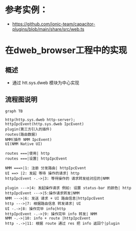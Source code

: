 
# 参考实例：
- https://github.com/ionic-team/capacitor-plugins/blob/main/share/src/web.ts


# 在dweb_browser工程中的实现
## 概述
- 通过 htt.sys.dweb 模块为中心实现


## 流程图说明

```mermaid
graph TB

http(http.sys.dweb http-server);
httpIpcEvent(http.sys.dweb IpcEvent)
plugin(第三方引入的插件)
routes(路由数据)
NMM(插件 NMM IpcEvent)
UI(NMM Native UI)

routes ===|使用| http
routes ===|设置| httpIpcEvent

NMM ===>|1: 注册 分发路由| httpIpcEvent
UI ==> |2: 发起 等待 操作的请求| http
httpIpcEvent -.->|3: 等待操作的 请求转发给对应的|NMM

plugin --->|4: 发起操作请求 例如: 设置 status-bar 的颜色| http
httpIpcEvent --->|5:操作请求转发|NMM
NMM --->|6: 发送 请求 + UI 路由信息|httpIpcEvent
http --->|7: 根据路由信息 转发请求| UI
UI -.->|8: 操作完毕 info|http
httpIpcEvent -.->|9: 操作完毕 info 转发| NMM
NMM -.->|10: info + route |httpIpcEvent
http -.->|11: 根据 route 通过 res 把 info 返回个|plugin



 
```



